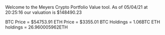Welcome to the Meyers Crypto Portfolio Value tool. 
As of 05/04/21 at 20:25:16 our valuation is $148490.23 

BTC Price = $54753.91
 ETH Price = $3355.01
BTC Holdings = 1.06BTC
 ETH holdings = 26.960005962ETH 
